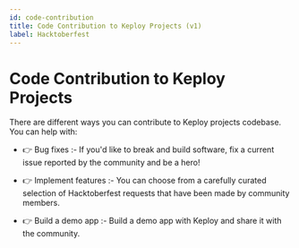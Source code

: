 ```yaml
---
id: code-contribution
title: Code Contribution to Keploy Projects (v1)
label: Hacktoberfest
---
```


# Code Contribution to Keploy Projects

There are different ways you can contribute to Keploy projects codebase. You can help with:

- 👉 Bug fixes :- If you'd like to break and build software, fix a current issue reported by the community and be a hero!

- 👉 Implement features :- You can choose from a carefully curated selection of Hacktoberfest requests that have been made by community members.

- 👉 Build a demo app :- Build a demo app with Keploy and share it with the community.
